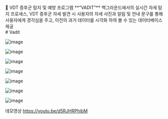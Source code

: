 <aside>
👟 VDT 증후군 탐지 및 예방 프로그램 **“VADIT”**
백그라운드에서의 실시간 자세 탐지 프로세스, VDT 증후군 자세 발견 시 사용자의 자세 사진과 알림 및 안내 문구를 통해 사용자에게 경각심을 주고, 이전의 과거 데이터를 시각화 하여 볼 수 있는 데이터베이스 제공

</aside>
# Vadit

![image](https://github.com/dhkim1206/VDT-Syndrome-Prevention-Program_Vadit/assets/69470424/3911cecd-09b7-47db-93c2-e200e2840b99)

![image](https://github.com/dhkim1206/VDT-Syndrome-Prevention-Program_Vadit/assets/69470424/dab4ed6f-8800-4c9d-befa-5ce039c9c030)

![image](https://github.com/dhkim1206/VDT-Syndrome-Prevention-Program_Vadit/assets/69470424/1de95551-e747-40ca-9374-68563bd46e95)

![image](https://github.com/dhkim1206/VDT-Syndrome-Prevention-Program_Vadit/assets/69470424/46eabf0f-bb5e-466c-88e8-aaa0d212e118)

![image](https://github.com/dhkim1206/VDT-Syndrome-Prevention-Program_Vadit/assets/69470424/44da7e94-3e28-4f39-915f-c228de1bca05)

![image](https://github.com/dhkim1206/VDT-Syndrome-Prevention-Program_Vadit/assets/69470424/d48a8068-4fcf-4080-8783-52e3a9d0a968)

![image](https://github.com/dhkim1206/VDT-Syndrome-Prevention-Program_Vadit/assets/69470424/8a050eb1-7ae3-4ecb-b7c5-49ea79833ee0)

데모영상
https://youtu.be/d5RJHRPhibM
